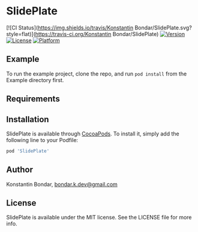 # SlidePlate

[![CI Status](https://img.shields.io/travis/Konstantin Bondar/SlidePlate.svg?style=flat)](https://travis-ci.org/Konstantin Bondar/SlidePlate)
[![Version](https://img.shields.io/cocoapods/v/SlidePlate.svg?style=flat)](https://cocoapods.org/pods/SlidePlate)
[![License](https://img.shields.io/cocoapods/l/SlidePlate.svg?style=flat)](https://cocoapods.org/pods/SlidePlate)
[![Platform](https://img.shields.io/cocoapods/p/SlidePlate.svg?style=flat)](https://cocoapods.org/pods/SlidePlate)

## Example

To run the example project, clone the repo, and run `pod install` from the Example directory first.

## Requirements

## Installation

SlidePlate is available through [CocoaPods](https://cocoapods.org). To install
it, simply add the following line to your Podfile:

```ruby
pod 'SlidePlate'
```

## Author

Konstantin Bondar, bondar.k.dev@gmail.com

## License

SlidePlate is available under the MIT license. See the LICENSE file for more info.
